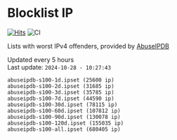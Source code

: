 # Blocklist IP

[![Hits](https://hits.seeyoufarm.com/api/count/incr/badge.svg?url=https%3A%2F%2Fgithub.com%2Fborestad%2Fblocklist-ip%2F&count_bg=%2379C83D&title_bg=%23555555&icon=&icon_color=%23E7E7E7&title=hits&edge_flat=false)](https://hits.seeyoufarm.com)  ![CI](https://img.shields.io/github/workflow/status/borestad/blocklist-ip/CI?style=flat-square)

Lists with worst IPv4 offenders, provided by [AbuseIPDB](https://www.abuseipdb.com/)

<!-- FOOTER-PLACEHOLDER -->
Updated every 5 hours<br>
Last update: `2024-10-28 - 10:27:43`
```
abuseipdb-s100-1d.ipset (25600 ip)
abuseipdb-s100-2d.ipset (31685 ip)
abuseipdb-s100-3d.ipset (35785 ip)
abuseipdb-s100-7d.ipset (44590 ip)
abuseipdb-s100-30d.ipset (78115 ip)
abuseipdb-s100-60d.ipset (107812 ip)
abuseipdb-s100-90d.ipset (130078 ip)
abuseipdb-s100-120d.ipset (155035 ip)
abuseipdb-s100-all.ipset (680405 ip)
```
